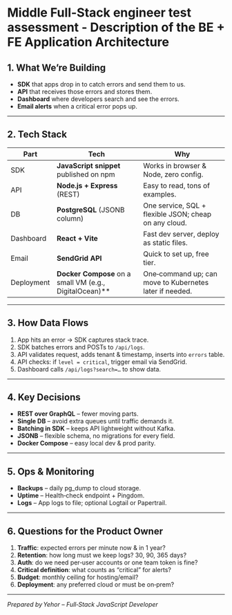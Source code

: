 # Middle Full-Stack engineer test assessment - Description of the BE + FE Application Architecture

## 1. What We’re Building

* **SDK** that apps drop in to catch errors and send them to us.
* **API** that receives those errors and stores them.
* **Dashboard** where developers search and see the errors.
* **Email alerts** when a critical error pops up.

---

## 2. Tech Stack&#x20;

| Part       | Tech                                                      | Why                                                     |
| ---------- | --------------------------------------------------------- | ------------------------------------------------------- |
| SDK        | **JavaScript snippet** published on npm                   | Works in browser & Node, zero config.                   |
| API        | **Node.js + Express** (REST)                              | Easy to read, tons of examples.                         |
| DB         | **PostgreSQL** (JSONB column)                             | One service, SQL + flexible JSON; cheap on any cloud.   |
| Dashboard  | **React + Vite**                                          | Fast dev server, deploy as static files.                |
| Email      | **SendGrid API**                                          | Quick to set up, free tier.                             |
| Deployment | **Docker Compose** on a small VM (e.g., DigitalOcean)\*\* | One‑command up; can move to Kubernetes later if needed. |

---

## 3. How Data Flows

1. App hits an error → SDK captures stack trace.
2. SDK batches errors and POSTs to `/api/logs`.
3. API validates request, adds tenant & timestamp, inserts into `errors` table.
4. API checks: if `level = critical`, trigger email via SendGrid.
5. Dashboard calls `/api/logs?search=…` to show data.

---

## 4. Key Decisions

* **REST over GraphQL** – fewer moving parts.
* **Single DB** – avoid extra queues until traffic demands it.
* **Batching in SDK** – keeps API lightweight without Kafka.
* **JSONB** – flexible schema, no migrations for every field.
* **Docker Compose** – easy local dev & prod parity.

---

## 5. Ops & Monitoring

* **Backups** – daily pg\_dump to cloud storage.
* **Uptime** – Health‑check endpoint + Pingdom.
* **Logs** – App logs to file; optional Logtail or Papertrail.

---

## 6. Questions for the Product Owner

1. **Traffic**: expected errors per minute now & in 1 year?
2. **Retention**: how long must we keep logs? 30, 90, 365 days?
3. **Auth**: do we need per‑user accounts or one team token is fine?
4. **Critical definition**: what counts as “critical” for alerts?
5. **Budget**: monthly ceiling for hosting/email?
6. **Deployment**: any preferred cloud or must be on‑prem?

---

*Prepared by Yehor – Full‑Stack JavaScript Developer*
